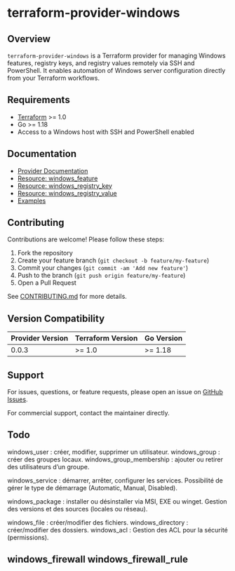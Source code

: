 # terraform-provider-windows

## Overview

`terraform-provider-windows` is a Terraform provider for managing Windows features, registry keys, and registry values remotely via SSH and PowerShell. It enables automation of Windows server configuration directly from your Terraform workflows.

## Requirements

- [Terraform](https://www.terraform.io/downloads.html) >= 1.0
- Go >= 1.18
- Access to a Windows host with SSH and PowerShell enabled

## Documentation

- [Provider Documentation](./docs/index.md)
- [Resource: windows_feature](./docs/resources/windows_feature.md)
- [Resource: windows_registry_key](./docs/resources/windows_registry_key.md)
- [Resource: windows_registry_value](./docs/resources/windows_registry_value.md)
- [Examples](./exemples/main.tf)

## Contributing

Contributions are welcome! Please follow these steps:

1. Fork the repository
2. Create your feature branch (`git checkout -b feature/my-feature`)
3. Commit your changes (`git commit -am 'Add new feature'`)
4. Push to the branch (`git push origin feature/my-feature`)
5. Open a Pull Request

See [CONTRIBUTING.md](CONTRIBUTING.md) for more details.

## Version Compatibility

| Provider Version | Terraform Version | Go Version |
|------------------|------------------|------------|
| 0.0.3            | >= 1.0           | >= 1.18    |

## Support

For issues, questions, or feature requests, please open an issue on [GitHub Issues](https://github.com/kfrlabs/terraform-provider-windows/issues).

For commercial support, contact the maintainer directly.

## Todo

windows_user : créer, modifier, supprimer un utilisateur.
windows_group : créer des groupes locaux.
windows_group_membership : ajouter ou retirer des utilisateurs d’un groupe.

windows_service : démarrer, arrêter, configurer les services. Possibilité de gérer le type de démarrage (Automatic, Manual, Disabled).

windows_package : installer ou désinstaller via MSI, EXE ou winget. Gestion des versions et des sources (locales ou réseau).

windows_file : créer/modifier des fichiers.
windows_directory : créer/modifier des dossiers.
windows_acl : Gestion des ACL pour la sécurité (permissions).

windows_firewall
windows_firewall_rule
---
